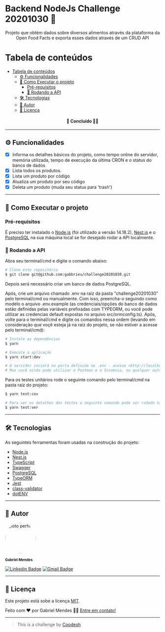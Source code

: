 # Backend NodeJs Challenge 20201030 🏅

<p align="center">
  Projeto que obtém dados sobre diversos alimentos através da plataforma da Open Food Facts e exporta esses dados através de um CRUD API
</p>

# Tabela de conteúdos

- [Tabela de conteúdos](#tabela-de-conteúdos)
  - [⚙️ Funcionalidades](#️-funcionalidades)
  - [🚀 Como Executar o projeto](#-como-executar-o-projeto)
    - [Pré-requisitos](#pré-requisitos)
    - [🎲 Rodando a API](#-rodando-a-api)
  - [🛠 Tecnologias](#-tecnologias)
  - [👦 Autor](#-autor)
  - [📝 Licença](#-licença)

<h4 align="center"> 
  🚧 Concluído 🚀🚧
</h4>

---

## ⚙️ Funcionalidades

- [x] Informa os detalhes básicos do projeto, como tempo online do servidor, memória utilizada, tempo de execução da última CRON e o status do banco de dados
- [x] Lista todos os produtos.
- [x] Lista um produto por código
- [x] Atualiza um produto por seu código
- [x] Deleta um produto (muda seu status para 'trash')

---

## 🚀 Como Executar o projeto

### Pré-requisitos

É preciso ter instalado o [Node.js](https://nodejs.org/en/) (foi utilizado a versão 14.18.2), [Nest.js](https://nestjs.com/) e o [PostgreSQL](https://www.postgresql.org/) na sua máquina local se for desejado rodar a API localmente.

### 🎲 Rodando a API

Abra seu terminal/cmd e digite o comando abaixo:

```bash
# Clone este repositório
$ git clone git@github.com:gabbrieu/challenge20201030.git
```

Depois será necessário criar um banco de dados PostgreSQL.

Após, crie um arquivo chamado .env na raiz da pasta "challenge20201030" pelo terminal/cmd ou manualmente. Com isso, preencha-o seguindo como modelo o arquivo .env.example (as credenciais/opções do banco de dados estão definidas pelas variáveis prefixadas com TYPEORM, ou você pode utilizar as credencias default expostas no arquivo src/ormconfig.ts). Após, volte para o terminal/cmd e digite os comandos nessa ordem (levando em consideração que voçê esteja já na raiz do projeto, se não estiver a acesse pelo terminal/cmd):

```bash
# Instale as dependências
$ yarn

# Execute a aplicação
$ yarn start:dev

# O servidor inciará na porta definida no .env - acesse <http://localhost:PORT/api> lá terá a API toda documentada e pronta pra uso com o próprio Swagger seguindo a Open API 3.0.
# Mas você ainda pode utilizar o Postman e o Insomnia, ou qualquer outro se preferir.
```

Para os testes unitários rode o seguinte comando pelo terminal/cmd na pasta raíz do projeto:

```bash
$ yarn test:cov

# Para ver os detalhes dos testes o seguinte comando pode ser rodado também
$ yarn test:ver
```

---

## 🛠 Tecnologias

As seguintes ferramentas foram usadas na construção do projeto:

- [Node.js](https://nodejs.org/en/)
- [Nest.js](https://nestjs.com/)
- [TypeScript](https://www.typescriptlang.org/)
- [Swagger](https://swagger.io/)
- [PostgreSQL](https://www.postgresql.org/)
- [TypeORM](https://typeorm.io/)
- [Jest](https://jestjs.io/pt-BR/)
- [class-validator](https://github.com/typestack/class-validator)
- [dotENV](https://github.com/motdotla/dotenv)

---

## 👦 Autor

<img style="border-radius: 50%;" src="https://avatars3.githubusercontent.com/u/73564749?s=460&u=dca37f3c329fbfd9342f541e37629f9c2747afd6&v=4" width="100px;" alt="foto perfil"/>

<sub><b>Gabriel Mendes</b></sub>

[![Linkedin Badge](https://img.shields.io/badge/-Gabriel-blue?style=flat-square&logo=Linkedin&logoColor=white&link=https://www.linkedin.com/in/gabbrieu/)](https://www.linkedin.com/in/gabbrieu/) [![Gmail Badge](https://img.shields.io/badge/-gabrielhmendes@gmail.com-c14438?style=flat-square&logo=Gmail&logoColor=white&link=mailto:gabrielhmendes@gmail.com)](mailto:gabrielhmendes@gmail.com)

---

## 📝 Licença

Este projeto está sobe a licença [MIT](./LICENSE).

Feito com ❤️ por Gabriel Mendes 👋🏽 [Entre em contato!](https://www.linkedin.com/in/gabbrieu/)

---

> This is a challenge by [Coodesh](https://coodesh.com/)
